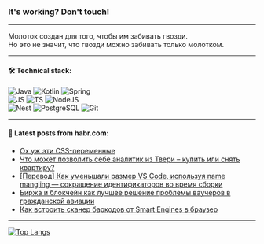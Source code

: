 ### It's working? Don't touch!

---
Молоток создан для того, чтобы им забивать гвозди. <br>
Но это не значит, что гвозди можно забивать только молотком.

---

#### 🛠️ Technical stack:

![Java](https://img.shields.io/badge/Java-informational?logo=Oracle&style=flat&logoColor=white&color=FF4500)
![Kotlin](https://img.shields.io/badge/Kotlin-informational?logo=Kotlin&style=flat&logoColor=white&color=774D97)
![Spring](https://img.shields.io/badge/SpringBoot-informational?logo=SpringBoot&style=flat&logoColor=white&color=6DB33F) <br>
![JS](https://img.shields.io/badge/JS-informational?logo=javaScript&style=flat&logoColor=black&color=F7Df1E)
![TS](https://img.shields.io/badge/TypeScript-informational?logo=typeScript&style=flat&logoColor=black&color=0667A8)
![NodeJS](https://img.shields.io/badge/NodeJS-informational?logo=node.js&style=flat&logoColor=white&color=70A760) <br>
![Nest](https://img.shields.io/badge/NestJS-informational?logo=NestJS&style=flat&logoColor=white&color=E0234E)
![PostgreSQL](https://img.shields.io/badge/PostgreSQL-informational?logo=PostgreSQL&style=flat&logoColor=white&color=DAA520)
![Git](https://img.shields.io/badge/Git-informational?logo=git&style=flat&logoColor=white&color=778899)

___

#### 💬 Latest posts from habr.com:

<!-- BLOG-POST-LIST:START -->
- [Ох уж эти CSS-переменные](https://habr.com/ru/companies/ruvds/articles/749734/?utm_source=habrahabr&utm_medium=rss&utm_campaign=749734)
- [Что может позволить себе аналитик из Твери – купить или снять квартиру?](https://habr.com/ru/articles/756208/?utm_source=habrahabr&utm_medium=rss&utm_campaign=756208)
- [[Перевод] Как уменьшали размер VS Code, используя name mangling — сокращение идентификаторов во время сборки](https://habr.com/ru/articles/756186/?utm_source=habrahabr&utm_medium=rss&utm_campaign=756186)
- [Биржа и блокчейн как лучшее решение проблемы ваучеров в гражданской авиации](https://habr.com/ru/articles/756022/?utm_source=habrahabr&utm_medium=rss&utm_campaign=756022)
- [Как встроить сканер баркодов от Smart Engines в браузер](https://habr.com/ru/companies/smartengines/articles/719454/?utm_source=habrahabr&utm_medium=rss&utm_campaign=719454)
<!-- BLOG-POST-LIST:END -->

---
[![Top Langs](https://github-readme-stats-git-master-advtsetting-gmailcom.vercel.app/api/top-langs/?username=zloylis&langs_count=10&hide_title=false&title_color=e6edf3&size_weight=0.5&count_weight=0.5&layout=compact&hide_border=true&theme=dracula)](https://github.com/zloylis)

<!-- ![GitHub stats](https://github-readme-stats-git-master-advtsetting-gmailcom.vercel.app/api?username=zloylis&show_icons=true&hide_border=true&theme=dracula&hide_title=true&include_all_commits=true&count_private=true&hide=contribs&hide_rank=true) -->
